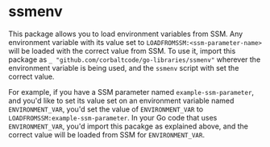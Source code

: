 # ssmenv
This package allows you to load environment variables from SSM. Any environment variable with its value set to `LOADFROMSSM:<ssm-parameter-name>` will be loaded with the correct value from SSM. To use it, import this package as `_ "github.com/corbaltcode/go-libraries/ssmenv"` wherever the environment variable is being used, and the `ssmenv` script with set the correct value. 

For example, if you have a SSM parameter named `example-ssm-parameter`, and you'd like to set its value set on an environment variable named `ENVIRONMENT_VAR`, you'd set the value of `ENVIRONMENT_VAR`  to `LOADFROMSSM:example-ssm-parameter`. In your Go code that uses `ENVIRONMENT_VAR`, you'd import this pacakge as explained above, and the correct value will be loaded from SSM for `ENVIRONMENT_VAR`.